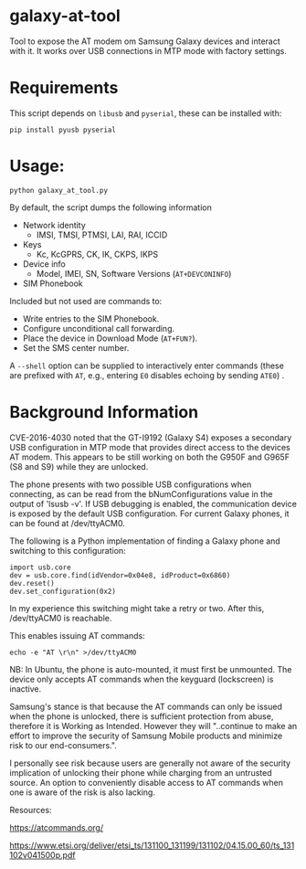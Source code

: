 # galaxy-at-tool
Tool to expose the AT modem om Samsung Galaxy devices and interact with it.
It works over USB connections in MTP mode with factory settings.

# Requirements
This script depends on `libusb` and `pyserial`, these can be installed with:

`pip install pyusb pyserial`

# Usage:
`python galaxy_at_tool.py`

By default, the script dumps the following information
* Network identity
  * IMSI, TMSI, PTMSI, LAI, RAI, ICCID
* Keys
  * Kc, KcGPRS, CK, IK, CKPS, IKPS
* Device info
  * Model, IMEI, SN, Software Versions (`AT+DEVCONINFO`)
* SIM Phonebook

Included but not used are commands to:
* Write entries to the SIM Phonebook.
* Configure unconditional call forwarding.
* Place the device in Download Mode (`AT+FUN?`).
* Set the SMS center number.

A `--shell` option can be supplied to interactively enter commands (these are prefixed with `AT`, e.g., entering `E0` disables echoing by sending `ATE0`)  . 


# Background Information
CVE-2016-4030 noted that the GT-I9192 (Galaxy S4) exposes a secondary USB configuration in MTP mode that provides direct access to the devices AT modem. This appears to be still working on both the G950F and G965F (S8 and S9) while they are unlocked.

The phone presents with two possible USB configurations when connecting, as can be 
read from the bNumConfigurations value in the output of 'lsusb -v'.
If USB debugging is enabled, the communication device is exposed by the default 
USB configuration. For current Galaxy phones, it can be found at /dev/ttyACM0.

The following is a Python implementation of finding a Galaxy phone and switching to this configuration:

```
import usb.core
dev = usb.core.find(idVendor=0x04e8, idProduct=0x6860) 
dev.reset()
dev.set_configuration(0x2)
```

In my experience this switching might take a retry or two.
After this, /dev/ttyACM0 is reachable.

This enables issuing AT commands: 

`echo -e "AT \r\n" >/dev/ttyACM0`    

NB:
In Ubuntu, the phone is auto-mounted, it must first be unmounted.
The device only accepts AT commands when the keyguard (lockscreen) is inactive.

Samsung's stance is that because the AT commands can only be issued when the phone is unlocked, there is sufficient protection from abuse, therefore it is Working as Intended. However they will "..continue to make an effort to improve the security of Samsung Mobile products and minimize risk to our end-consumers.". 

I personally see risk because users are generally not aware of the security implication of unlocking their phone while charging from an untrusted source. An option to conveniently disable access to AT commands when one is aware of the risk is also lacking.

Resources:

https://atcommands.org/

https://www.etsi.org/deliver/etsi_ts/131100_131199/131102/04.15.00_60/ts_131102v041500p.pdf

